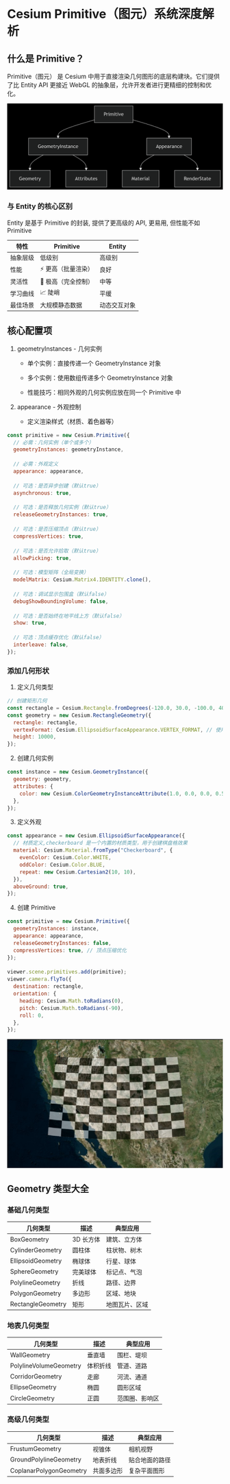 # Cesium Primitive（图元）系统深度解析

## 什么是 Primitive？

Primitive（图元） 是 Cesium 中用于直接渲染几何图形的底层构建块。它们提供了比 Entity API 更接近 WebGL 的抽象层，允许开发者进行更精细的控制和优化。

![结构图](../Aassets/Advanced/primitiveGraph.png)

### 与 Entity 的核心区别

Entity 是基于 Primitive 的封装, 提供了更高级的 API, 更易用, 但性能不如 Primitive

| 特性     | Primitive            | Entity       |
| -------- | -------------------- | ------------ |
| 抽象层级 | 低级别               | 高级别       |
| 性能     | ⚡️ 更高（批量渲染） | 良好         |
| 灵活性   | 🔧 极高（完全控制）  | 中等         |
| 学习曲线 | 📈 陡峭              | 平缓         |
| 最佳场景 | 大规模静态数据       | 动态交互对象 |

## 核心配置项

1. geometryInstances - 几何实例

   - 单个实例：直接传递一个 GeometryInstance 对象

   - 多个实例：使用数组传递多个 GeometryInstance 对象

   - 性能技巧：相同外观的几何实例应放在同一个 Primitive 中

2. appearance - 外观控制
   - 定义渲染样式（材质、着色器等）

```js
const primitive = new Cesium.Primitive({
  // 必需：几何实例（单个或多个）
  geometryInstances: geometryInstance,

  // 必需：外观定义
  appearance: appearance,

  // 可选：是否异步创建（默认true）
  asynchronous: true,

  // 可选：是否释放几何实例（默认true）
  releaseGeometryInstances: true,

  // 可选：是否压缩顶点（默认true）
  compressVertices: true,

  // 可选：是否允许拾取（默认true）
  allowPicking: true,

  // 可选：模型矩阵（全局变换）
  modelMatrix: Cesium.Matrix4.IDENTITY.clone(),

  // 可选：调试显示包围盒（默认false）
  debugShowBoundingVolume: false,

  // 可选：是否始终在地平线上方（默认false）
  show: true,

  // 可选：顶点缓存优化（默认false）
  interleave: false,
});
```

### 添加几何形状

1. 定义几何类型

```js
// 创建矩形几何
const rectangle = Cesium.Rectangle.fromDegrees(-120.0, 30.0, -100.0, 40.0);
const geometry = new Cesium.RectangleGeometry({
  rectangle: rectangle,
  vertexFormat: Cesium.EllipsoidSurfaceAppearance.VERTEX_FORMAT, // 使用默认的顶点格式
  height: 10000,
});
```

2. 创建几何实例

```js
const instance = new Cesium.GeometryInstance({
  geometry: geometry,
  attributes: {
    color: new Cesium.ColorGeometryInstanceAttribute(1.0, 0.0, 0.0, 0.5),
  },
});
```

3. 定义外观

```js
const appearance = new Cesium.EllipsoidSurfaceAppearance({
  // 材质定义,checkerboard 是一个内置的材质类型，用于创建棋盘格效果
  material: Cesium.Material.fromType("Checkerboard", {
    evenColor: Cesium.Color.WHITE,
    oddColor: Cesium.Color.BLUE,
    repeat: new Cesium.Cartesian2(10, 10),
  }),
  aboveGround: true,
});
```

4. 创建 Primitive

```js
const primitive = new Cesium.Primitive({
  geometryInstances: instance,
  appearance: appearance,
  releaseGeometryInstances: false,
  compressVertices: true, // 顶点压缩优化
});

viewer.scene.primitives.add(primitive);
viewer.camera.flyTo({
  destination: rectangle,
  orientation: {
    heading: Cesium.Math.toRadians(0),
    pitch: Cesium.Math.toRadians(-90),
    roll: 0,
  },
});
```

![矩形](../Aassets/Advanced/primitiveRec.png)

## Geometry 类型大全

### 基础几何类型

| 几何类型          | 描述      | 典型应用       |
| ----------------- | --------- | -------------- |
| BoxGeometry       | 3D 长方体 | 建筑、立方体   |
| CylinderGeometry  | 圆柱体    | 柱状物、树木   |
| EllipsoidGeometry | 椭球体    | 行星、球体     |
| SphereGeometry    | 完美球体  | 标记点、气泡   |
| PolylineGeometry  | 折线      | 路径、边界     |
| PolygonGeometry   | 多边形    | 区域、地块     |
| RectangleGeometry | 矩形      | 地图瓦片、区域 |

### 地表几何类型

| 几何类型               | 描述     | 典型应用       |
| ---------------------- | -------- | -------------- |
| WallGeometry           | 垂直墙   | 围栏、堤坝     |
| PolylineVolumeGeometry | 体积折线 | 管道、道路     |
| CorridorGeometry       | 走廊     | 河流、通道     |
| EllipseGeometry        | 椭圆     | 圆形区域       |
| CircleGeometry         | 正圆     | 范围圈、影响区 |

### 高级几何类型

| 几何类型                | 描述       | 典型应用       |
| ----------------------- | ---------- | -------------- |
| FrustumGeometry         | 视锥体     | 相机视野       |
| GroundPolylineGeometry  | 地表折线   | 贴合地面的路径 |
| CoplanarPolygonGeometry | 共面多边形 | 复杂平面图形   |
